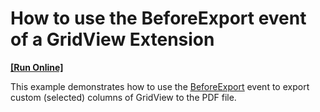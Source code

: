 # How to use the BeforeExport event of a GridView Extension
<!-- run online -->
**[[Run Online]](https://codecentral.devexpress.com/128551960/)**
<!-- run online end -->


<p>This example demonstrates how to use the <a href="https://documentation.devexpress.com/AspNet/DevExpress.Web.Mvc.MVCxGridExportSettings.BeforeExport.property"><u>BeforeExport</u></a> event to export custom (selected) columns of GridView to the PDF file.</p>

<br/>


